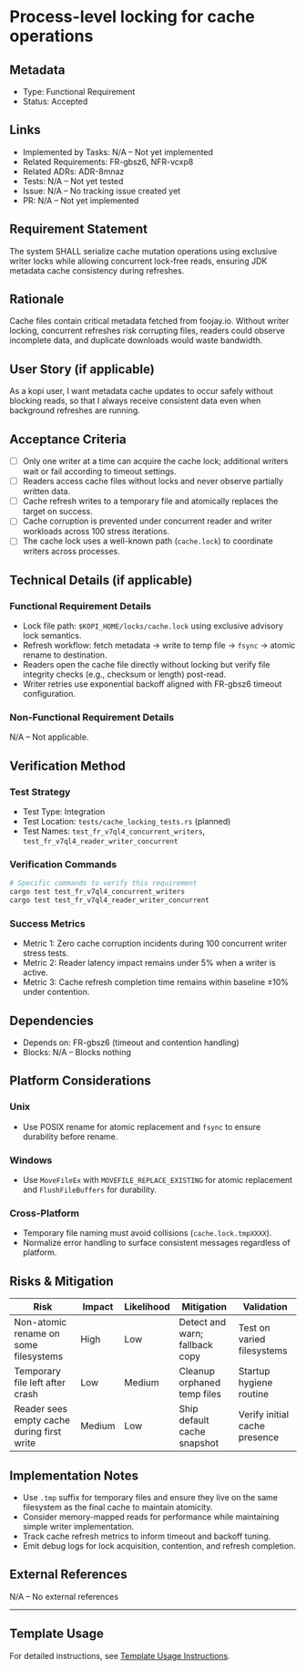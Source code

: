 # Process-level locking for cache operations

## Metadata

- Type: Functional Requirement
- Status: Accepted
  <!-- Proposed: Under discussion | Accepted: Approved for implementation | Implemented: Code complete | Verified: Tests passing | Deprecated: No longer applicable -->

## Links

- Implemented by Tasks: N/A – Not yet implemented
- Related Requirements: FR-gbsz6, NFR-vcxp8
- Related ADRs: ADR-8mnaz
- Tests: N/A – Not yet tested
- Issue: N/A – No tracking issue created yet
- PR: N/A – Not yet implemented

## Requirement Statement

The system SHALL serialize cache mutation operations using exclusive writer locks while allowing concurrent lock-free reads, ensuring JDK metadata cache consistency during refreshes.

## Rationale

Cache files contain critical metadata fetched from foojay.io. Without writer locking, concurrent refreshes risk corrupting files, readers could observe incomplete data, and duplicate downloads would waste bandwidth.

## User Story (if applicable)

As a kopi user, I want metadata cache updates to occur safely without blocking reads, so that I always receive consistent data even when background refreshes are running.

## Acceptance Criteria

- [ ] Only one writer at a time can acquire the cache lock; additional writers wait or fail according to timeout settings.
- [ ] Readers access cache files without locks and never observe partially written data.
- [ ] Cache refresh writes to a temporary file and atomically replaces the target on success.
- [ ] Cache corruption is prevented under concurrent reader and writer workloads across 100 stress iterations.
- [ ] The cache lock uses a well-known path (`cache.lock`) to coordinate writers across processes.

## Technical Details (if applicable)

### Functional Requirement Details

- Lock file path: `$KOPI_HOME/locks/cache.lock` using exclusive advisory lock semantics.
- Refresh workflow: fetch metadata → write to temp file → `fsync` → atomic rename to destination.
- Readers open the cache file directly without locking but verify file integrity checks (e.g., checksum or length) post-read.
- Writer retries use exponential backoff aligned with FR-gbsz6 timeout configuration.

### Non-Functional Requirement Details

N/A – Not applicable.

## Verification Method

### Test Strategy

- Test Type: Integration
- Test Location: `tests/cache_locking_tests.rs` (planned)
- Test Names: `test_fr_v7ql4_concurrent_writers`, `test_fr_v7ql4_reader_writer_concurrent`

### Verification Commands

```bash
# Specific commands to verify this requirement
cargo test test_fr_v7ql4_concurrent_writers
cargo test test_fr_v7ql4_reader_writer_concurrent
```

### Success Metrics

- Metric 1: Zero cache corruption incidents during 100 concurrent writer stress tests.
- Metric 2: Reader latency impact remains under 5% when a writer is active.
- Metric 3: Cache refresh completion time remains within baseline ±10% under contention.

## Dependencies

- Depends on: FR-gbsz6 (timeout and contention handling)
- Blocks: N/A – Blocks nothing

## Platform Considerations

### Unix

- Use POSIX rename for atomic replacement and `fsync` to ensure durability before rename.

### Windows

- Use `MoveFileEx` with `MOVEFILE_REPLACE_EXISTING` for atomic replacement and `FlushFileBuffers` for durability.

### Cross-Platform

- Temporary file naming must avoid collisions (`cache.lock.tmpXXXX`).
- Normalize error handling to surface consistent messages regardless of platform.

## Risks & Mitigation

| Risk                                       | Impact | Likelihood | Mitigation                     | Validation                    |
| ------------------------------------------ | ------ | ---------- | ------------------------------ | ----------------------------- |
| Non-atomic rename on some filesystems      | High   | Low        | Detect and warn; fallback copy | Test on varied filesystems    |
| Temporary file left after crash            | Low    | Medium     | Cleanup orphaned temp files    | Startup hygiene routine       |
| Reader sees empty cache during first write | Medium | Low        | Ship default cache snapshot    | Verify initial cache presence |

## Implementation Notes

- Use `.tmp` suffix for temporary files and ensure they live on the same filesystem as the final cache to maintain atomicity.
- Consider memory-mapped reads for performance while maintaining simple writer implementation.
- Track cache refresh metrics to inform timeout and backoff tuning.
- Emit debug logs for lock acquisition, contention, and refresh completion.

## External References

N/A – No external references

---

## Template Usage

For detailed instructions, see [Template Usage Instructions](../templates/README.md#individual-requirement-template-requirementsmd).
